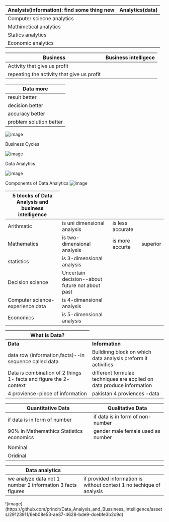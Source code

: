 
<table>
    <thead>
      <tr>
        <th>Analysis(information): find some thing new</th>
        <th>Analytics(data)</th>
      </tr>
    </thead>
    <tbody>
        <tr>
            <td>Computer sciecne analytics</td>
        </tr>
        <tr>
            <td>Mathimetical analytics</td>
        </tr>
        <tr>
            <td>Statics analytics</td>
        </tr>
        <tr>
            <td>Economic analytics</td>
        </tr>
    </tbody>
  </table>

  <table>
    <thead>
      <tr>
        <th>Business</th>
        <th>Business intelligece</th>
      </tr>
    </thead>
    <tbody>
        <tr>
            <td>Activity that give us profit</td>
        </tr>
        <tr>
            <td>repeating the activity that give us profit</td>
        </tr>
    </tbody>
  </table>

  
  <table>
    <thead>
      <tr>
        <th>Data more</th>
      </tr>
    </thead>
    <tbody>
        <tr>
            <td>result better</td>
        </tr>
        <tr>
            <td>decision better</td>
        </tr>
         <tr>
            <td>accuracy better</td>
        </tr>
         <tr>
            <td>problem solution better</td>
        </tr>
    </tbody>
  </table>

  
  ![image](https://github.com/princit/Data_Analysis_and_Bussiness_Intelligence/assets/29123911/c5c27030-42a5-413e-8948-5646b4e0a1f9)

  Business Cycles
  
  ![image](https://github.com/princit/Data_Analysis_and_Bussiness_Intelligence/assets/29123911/cccabd72-67a4-4a95-9992-204084e2a6ca)

Data Analytics

![image](https://github.com/princit/Data_Analysis_and_Bussiness_Intelligence/assets/29123911/ed62012d-baab-4fde-85c2-83fe4354ab6a)

Components of Data Analytics
![image](https://github.com/princit/Data_Analysis_and_Bussiness_Intelligence/assets/29123911/8f804362-695c-42ba-bb5f-3960acc9ffab)


  <table>
    <thead>
      <tr>
        <th>5 blocks of Data Analysis and business intelligence</th>
      </tr>
    </thead>
    <tbody>
        <tr>
            <td>Arithmatic</td>
            <td>is uni dimensional analysis</td> 
            <td>is less accurate</td> 
        </tr>
        <tr>
            <td>Mathematics</td>
            <td>is two-dimensional analysis</td>  
            <td>is more accurte </td>
            <td>superior</td>
        </tr>
        <tr>
            <td>statistics</td>
            <td>is 3-dimensional analysis</td>           
        </tr>
         <tr>
            <td>Decision science</td>
           <td>Uncertain decision--about future not about past</td>
        </tr>
        <tr>
            <td>Computer science-experience data</td>
            <td>is 4-dimensional analysis</td>
        </tr>
        <tr>
           <td>Economics</td>
            <td>is 5-dimensional analysis</td>
        </tr>
    </tbody>
  </table>
  
  
<table>
    <thead>
      <tr>
        <th>What is Data?</th>
      </tr>
    </thead>
    <tbody>
        <tr>
            <td> <b>Data</b></td> 
            <td><b>Information</b></td>
        </tr>
        <tr>
            <td>data row (information,facts)--in sequence called data</td>  
            <td>Buildinng block on which data analysis preform it activities</td>
        </tr>
        <tr>
            <td>Data is combination of 2 things 1- facts and figure the 2- context</td>           
            <td>different formulae techniques are applied on data produce information</td>
        </tr>
         <tr>
            <td>4 provience-piece of information</td>
           <td>pakistan 4 proviences -data</td>
        </tr>
    </tbody>
  </table>
  

  <table>
    <thead>
      <tr>
        <th>Quantitative Data</th>
        <th>Qualitative Data</th>
      </tr>
    </thead>
    <tbody>
        <tr>
            <td> if data is in form of number</td> 
            <td>if data is in form of non-number</td>
        </tr>
        <tr>
            <td> 90% in Mathemathics Statistics economics</td> 
            <td> gender male female used as number</td>
        </tr>             
        <tr>
            <td><tr><td>Nominal <td></tr><tr><td>Oridinal<td> </tr></td> 
        </tr>
    </tbody>
  </table>


<table>
    <thead>
      <tr>
        <th>Data analytics</th>
        <th></th>
      </tr>
    </thead>
    <tbody>
        <tr>
            <td> we analyze data not 1 number 2 information 3 facts figures </td> 
            <td>if provided information is without context 1 no techique of analysis</td>
        </tr>
    </tbody>
  </table>
![image](https://github.com/princit/Data_Analysis_and_Bussiness_Intelligence/assets/29123911/6eb08e53-ae37-4628-bde9-dcebfe3b2c9d)
